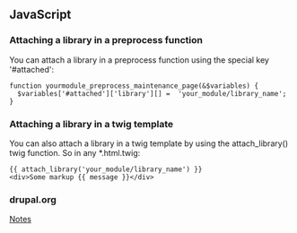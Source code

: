 ## JavaScript

### Attaching a library in a preprocess function
You can attach a library in a preprocess function using the special key '#attached':

```twig
function yourmodule_preprocess_maintenance_page(&$variables) {
  $variables['#attached']['library'][] =  'your_module/library_name';
}
```

### Attaching a library in a twig template
You can also attach a library in a twig template by using the attach_library() twig function. So in any *.html.twig:

```twig
{{ attach_library('your_module/library_name') }}
<div>Some markup {{ message }}</div>
```

### drupal.org
[Notes](https://www.drupal.org/docs/8/creating-custom-modules/adding-stylesheets-css-and-javascript-js-to-a-drupal-8-module)
